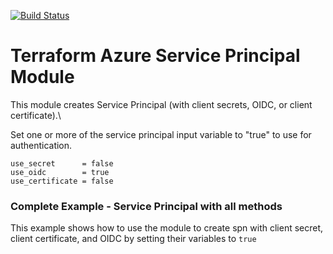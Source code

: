 [![Build Status](https://dev.azure.com/MosesOwaseye/Service%20Principal/_apis/build/status%2FDeploy%20Resources?branchName=dev)](https://dev.azure.com/MosesOwaseye/Service%20Principal/_build/latest?definitionId=39&branchName=dev)

# Terraform Azure Service Principal Module
This module creates Service Principal (with client secrets, OIDC, or client certificate).\

Set one or more of the service principal input variable to "true" to use for authentication.

```hcl
use_secret      = false
use_oidc        = true 
use_certificate = false
```

### Complete Example - Service Principal with all methods
This example shows how to use the module to create spn with client secret, client certificate, and OIDC by setting their variables to `true`
